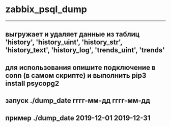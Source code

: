 # zabbix_psql_dump
---
выгружает и удаляет данные из таблиц 'history', 'history_uint', 'history_str', 'history_text', 'history_log', 'trends_uint', 'trends'
---
для использования опишите подключение в conn (в самом скрипте) и выполнить pip3 install psycopg2
---
запуск ./dump_date гггг-мм-дд гггг-мм-дд
---
пример ./dump_date 2019-12-01 2019-12-31
---